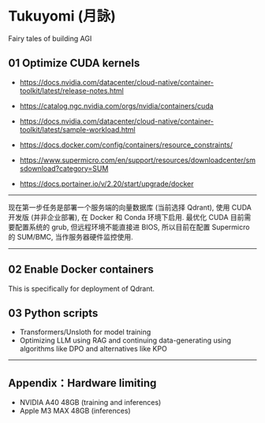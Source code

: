 # Tukuyomi (月詠)
Fairy tales of building AGI

## 01 Optimize CUDA kernels

- https://docs.nvidia.com/datacenter/cloud-native/container-toolkit/latest/release-notes.html

- https://catalog.ngc.nvidia.com/orgs/nvidia/containers/cuda

- https://docs.nvidia.com/datacenter/cloud-native/container-toolkit/latest/sample-workload.html

- https://docs.docker.com/config/containers/resource_constraints/

- https://www.supermicro.com/en/support/resources/downloadcenter/smsdownload?category=SUM

- https://docs.portainer.io/v/2.20/start/upgrade/docker

---

现在第一步任务是部署一个服务端的向量数据库 (当前选择 Qdrant),
使用 CUDA 开发版 (并非企业部署), 在 Docker 和 Conda 环境下启用.
最优化 CUDA 目前需要配置系统的 grub, 但远程环境不能直接进 BIOS, 所以目前在配置 Supermicro 的 SUM/BMC, 当作服务器硬件监控使用.

---

## 02 Enable Docker containers

This is specifically for deployment of Qdrant.

## 03 Python scripts

- Transformers/Unsloth for model training
- Optimizing LLM using RAG and continuing data-generating using algorithms like DPO and alternatives like KPO

---

## Appendix：Hardware limiting

- NVIDIA A40 48GB (training and inferences)
- Apple M3 MAX 48GB (inferences)